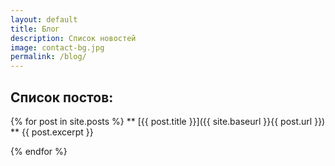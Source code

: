 ```yaml
---
layout: default
title: Блог
description: Список новостей
image: contact-bg.jpg
permalink: /blog/
---
```


## Список постов:
{% for post in site.posts %}
  ** [{{ post.title }}]({{ site.baseurl }}{{ post.url }}) **
  {{ post.excerpt }}
  
  
{% endfor %}
